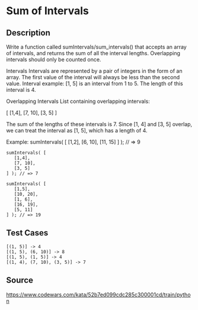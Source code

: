 # Sum of Intervals

## Description 

Write a function called sumIntervals/sum_intervals() that accepts an array of intervals, and returns the sum of all the interval lengths. Overlapping intervals should only be counted once.

Intervals
Intervals are represented by a pair of integers in the form of an array. The first value of the interval will always be less than the second value. Interval example: [1, 5] is an interval from 1 to 5. The length of this interval is 4.

Overlapping Intervals
List containing overlapping intervals:

   [
     [1,4],
     [7, 10],
     [3, 5]
   ]
   
The sum of the lengths of these intervals is 7. Since [1, 4] and [3, 5] overlap, we can treat the interval as [1, 5], which has a length of 4.

Example:
    sumIntervals( [
       [1,2],
       [6, 10],
       [11, 15]
    ] ); // => 9

    sumIntervals( [
       [1,4],
       [7, 10],
       [3, 5]
    ] ); // => 7

    sumIntervals( [
       [1,5],
       [10, 20],
       [1, 6],
       [16, 19],
       [5, 11]
    ] ); // => 19

## Test Cases

    [(1, 5)] -> 4
    [(1, 5), (6, 10)] -> 8
    [(1, 5), (1, 5)] -> 4
    [(1, 4), (7, 10), (3, 5)] -> 7
    
## Source
https://www.codewars.com/kata/52b7ed099cdc285c300001cd/train/python

